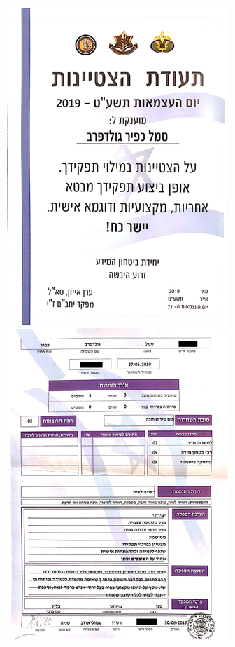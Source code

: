 ![outstanding](https://github.com/kggold4/kggold4/blob/main/Certificate%20for%20CV/IDF/outstanding/outstanding.jpg)
![appreciation](https://github.com/kggold4/kggold4/blob/main/Certificate%20for%20CV/IDF/outstanding/appreciation.jpg)